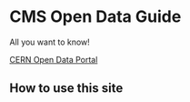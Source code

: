# CMS Open Data Guide

All you want to know!

[CERN Open Data Portal](http://opendata.cern.ch/)


## How to use this site


